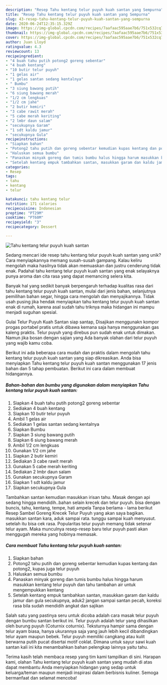 ```yaml
---
description: "Resep Tahu kentang telur puyuh kuah santan yang Sempurna"
title: "Resep Tahu kentang telur puyuh kuah santan yang Sempurna"
slug: 43-resep-tahu-kentang-telur-puyuh-kuah-santan-yang-sempurna
date: 2020-06-24T12:35:15.329Z
image: https://img-global.cpcdn.com/recipes/7aafaac595aae7b6/751x532cq70/tahu-kentang-telur-puyuh-kuah-santan-foto-resep-utama.jpg
thumbnail: https://img-global.cpcdn.com/recipes/7aafaac595aae7b6/751x532cq70/tahu-kentang-telur-puyuh-kuah-santan-foto-resep-utama.jpg
cover: https://img-global.cpcdn.com/recipes/7aafaac595aae7b6/751x532cq70/tahu-kentang-telur-puyuh-kuah-santan-foto-resep-utama.jpg
author: Juan Lloyd
ratingvalue: 4.3
reviewcount: 13
recipeingredient:
- "4 buah tahu putih potong2 goreng sebentar"
- "4 buah kentang"
- "10 butir telur puyuh"
- "1 gelas air"
- "1 gelas santan sedang kentalnya"
- " Bumbu"
- "3 siung bawang putih"
- "6 siung bawang merah"
- "1/2 cm lengkuas"
- "1/2 cm jahe"
- "2 butir kemiri"
- "3 cabe rawit merah"
- "5 cabe merah keriting"
- "2 lmbr daun salam"
- "secukupnya Garam"
- "1 sdt kaldu jamur"
- "secukupnya Gula"
recipeinstructions:
- "Siapkan bahan"
- "Potong2 tahu putih dan goreng sebentar kemudian kupas kentang dan potong2, kupas juga telur puyuh"
- "Haluskan semua bumbu"
- "Panaskan minyak goreng dan tumis bumbu halus hingga harum masukkan kentang telur puyuh dan tahu tambahan air untuk mengempukkan kentang"
- "Setelah kentang empuk tambahkan santan, masukkan garam dan kaldu jamur dan gula secukupnya, aduk2 jangan sampai santan pecah, koreksi rasa bila sudah mendidih angkat dan sajikan"
categories:
- Resep
tags:
- tahu
- kentang
- telur

katakunci: tahu kentang telur 
nutrition: 171 calories
recipecuisine: Indonesian
preptime: "PT29M"
cooktime: "PT60M"
recipeyield: "3"
recipecategory: Dessert

---
```



![Tahu kentang telur puyuh kuah santan](https://img-global.cpcdn.com/recipes/7aafaac595aae7b6/751x532cq70/tahu-kentang-telur-puyuh-kuah-santan-foto-resep-utama.jpg)

Sedang mencari ide resep tahu kentang telur puyuh kuah santan yang unik? Cara menyiapkannya memang susah-susah gampang. Kalau keliru mengolah maka hasilnya tidak akan memuaskan dan justru cenderung tidak enak. Padahal tahu kentang telur puyuh kuah santan yang enak selayaknya punya aroma dan cita rasa yang dapat memancing selera kita.

Banyak hal yang sedikit banyak berpengaruh terhadap kualitas rasa dari tahu kentang telur puyuh kuah santan, mulai dari jenis bahan, selanjutnya pemilihan bahan segar, hingga cara mengolah dan menyajikannya. Tidak usah pusing jika hendak menyiapkan tahu kentang telur puyuh kuah santan enak di rumah, karena asal sudah tahu triknya maka hidangan ini mampu menjadi suguhan spesial.

Gulai Telur Puyuh Kuah Santan siap santap, Disajikan menggunakn kompor progas portabel pratis untuk dibawa kemana saja hanya menggunakan gas kaleng praktis. Telur puyuh yang direbus pun sudah enak untuk dimakan. Namun jika bosan dengan sajian yang Ada banyak olahan dari telur puyuh yang wajib kamu coba.


Berikut ini ada beberapa cara mudah dan praktis dalam mengolah tahu kentang telur puyuh kuah santan yang siap dikreasikan. Anda bisa menyiapkan Tahu kentang telur puyuh kuah santan menggunakan 17 jenis bahan dan 5 tahap pembuatan. Berikut ini cara dalam membuat hidangannya.

<!--inarticleads1-->

##### Bahan-bahan dan bumbu yang digunakan dalam menyiapkan Tahu kentang telur puyuh kuah santan:

1. Siapkan 4 buah tahu putih potong2 goreng sebentar
1. Sediakan 4 buah kentang
1. Siapkan 10 butir telur puyuh
1. Ambil 1 gelas air
1. Sediakan 1 gelas santan sedang kentalnya
1. Siapkan  Bumbu
1. Siapkan 3 siung bawang putih
1. Siapkan 6 siung bawang merah
1. Ambil 1/2 cm lengkuas
1. Gunakan 1/2 cm jahe
1. Siapkan 2 butir kemiri
1. Sediakan 3 cabe rawit merah
1. Gunakan 5 cabe merah keriting
1. Sediakan 2 lmbr daun salam
1. Gunakan secukupnya Garam
1. Siapkan 1 sdt kaldu jamur
1. Siapkan secukupnya Gula


Tambahkan santan kemudian masukkan irisan tahu. Masak dengan api sedang hingga mendidih..bahan selain krecek dan telur puyuh. bisa dengan buncis, tahu, kentang, tempe, hati ampela Tanpa berlama - lama berikut Resep Sambel Goreng Krecek Telur Puyuh yang akan saya bagikan. masukkan santan kara, aduk sampai rata. tunggu sampai kuah menyusut. setelah itu bisa cek rasa. Popularitas telur puyuh memang tidak setenar telur ayam. Maka munculnya resep-resep baru telur puyuh pasti akan menggugah mereka yang hobinya memasak. 

<!--inarticleads2-->

##### Cara membuat Tahu kentang telur puyuh kuah santan:

1. Siapkan bahan
1. Potong2 tahu putih dan goreng sebentar kemudian kupas kentang dan potong2, kupas juga telur puyuh
1. Haluskan semua bumbu
1. Panaskan minyak goreng dan tumis bumbu halus hingga harum masukkan kentang telur puyuh dan tahu tambahan air untuk mengempukkan kentang
1. Setelah kentang empuk tambahkan santan, masukkan garam dan kaldu jamur dan gula secukupnya, aduk2 jangan sampai santan pecah, koreksi rasa bila sudah mendidih angkat dan sajikan


Salah satu yang pastinya seru untuk dicoba adalah cara masak telur puyuh dengan bumbu santan berikut ini. Telur puyuh adalah telur yang dihasilkan oleh burung puyuh (Coturnix coturnix). Teksturnya hampir sama dengan telur ayam biasa, hanya ukurannya saja yang jauh lebih kecil dibandingkan telur ayam maupun bebek. Telur puyuh memiliki cangkang atau kulit berwarna putih pucat disertai motif coklat. Dimana untuk sayur sawi kuah santan kali ini kita menambahkan bahan pelengkap lainnya yaitu tahu. 

Terima kasih telah membaca resep yang tim kami tampilkan di sini. Harapan kami, olahan Tahu kentang telur puyuh kuah santan yang mudah di atas dapat membantu Anda menyiapkan hidangan yang sedap untuk keluarga/teman maupun menjadi inspirasi dalam berbisnis kuliner. Semoga bermanfaat dan selamat mencoba!
